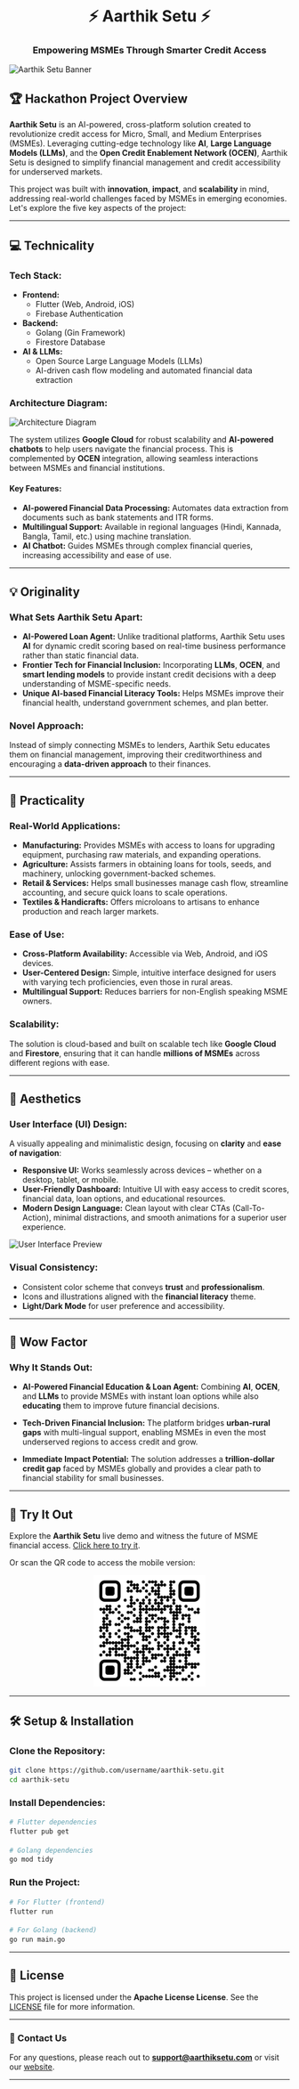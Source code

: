 <div align="center">
  <h1>⚡ Aarthik Setu ⚡</h1>
  <h3>Empowering MSMEs Through Smarter Credit Access</h3>
</div>

![Aarthik Setu Banner](https://aarthik-setu.web.app/images/banner.png) <!-- Placeholder for banner image -->

## 🏆 Hackathon Project Overview

**Aarthik Setu** is an AI-powered, cross-platform solution created to revolutionize credit access for Micro, Small, and Medium Enterprises (MSMEs). Leveraging cutting-edge technology like **AI**, **Large Language Models (LLMs)**, and the **Open Credit Enablement Network (OCEN)**, Aarthik Setu is designed to simplify financial management and credit accessibility for underserved markets.

This project was built with **innovation**, **impact**, and **scalability** in mind, addressing real-world challenges faced by MSMEs in emerging economies. Let's explore the five key aspects of the project:

---

## 💻 Technicality

### **Tech Stack:**

- **Frontend:**
  - Flutter (Web, Android, iOS)
  - Firebase Authentication
- **Backend:**
  - Golang (Gin Framework)
  - Firestore Database
- **AI & LLMs:**
  - Open Source Large Language Models (LLMs)
  - AI-driven cash flow modeling and automated financial data extraction

### **Architecture Diagram:**

![Architecture Diagram](https://aarthik-setu.web.app/images/architecture.png) <!-- Placeholder for architecture diagram -->

The system utilizes **Google Cloud** for robust scalability and **AI-powered chatbots** to help users navigate the financial process. This is complemented by **OCEN** integration, allowing seamless interactions between MSMEs and financial institutions.

#### Key Features:
- **AI-powered Financial Data Processing:** Automates data extraction from documents such as bank statements and ITR forms.
- **Multilingual Support:** Available in regional languages (Hindi, Kannada, Bangla, Tamil, etc.) using machine translation.
- **AI Chatbot:** Guides MSMEs through complex financial queries, increasing accessibility and ease of use.

---

## 💡 Originality

### **What Sets Aarthik Setu Apart:**

- **AI-Powered Loan Agent:** Unlike traditional platforms, Aarthik Setu uses **AI** for dynamic credit scoring based on real-time business performance rather than static financial data.
- **Frontier Tech for Financial Inclusion:** Incorporating **LLMs**, **OCEN**, and **smart lending models** to provide instant credit decisions with a deep understanding of MSME-specific needs.
- **Unique AI-based Financial Literacy Tools:** Helps MSMEs improve their financial health, understand government schemes, and plan better.

### **Novel Approach:**

Instead of simply connecting MSMEs to lenders, Aarthik Setu educates them on financial management, improving their creditworthiness and encouraging a **data-driven approach** to their finances.

---

## 🔨 Practicality

### **Real-World Applications:**

- **Manufacturing:** Provides MSMEs with access to loans for upgrading equipment, purchasing raw materials, and expanding operations.
- **Agriculture:** Assists farmers in obtaining loans for tools, seeds, and machinery, unlocking government-backed schemes.
- **Retail & Services:** Helps small businesses manage cash flow, streamline accounting, and secure quick loans to scale operations.
- **Textiles & Handicrafts:** Offers microloans to artisans to enhance production and reach larger markets.

### **Ease of Use:**

- **Cross-Platform Availability:** Accessible via Web, Android, and iOS devices.
- **User-Centered Design:** Simple, intuitive interface designed for users with varying tech proficiencies, even those in rural areas.
- **Multilingual Support:** Reduces barriers for non-English speaking MSME owners.

### **Scalability:**

The solution is cloud-based and built on scalable tech like **Google Cloud** and **Firestore**, ensuring that it can handle **millions of MSMEs** across different regions with ease.

---

## 🎨 Aesthetics

### **User Interface (UI) Design:**

A visually appealing and minimalistic design, focusing on **clarity** and **ease of navigation**:
- **Responsive UI:** Works seamlessly across devices – whether on a desktop, tablet, or mobile.
- **User-Friendly Dashboard:** Intuitive UI with easy access to credit scores, financial data, loan options, and educational resources.
- **Modern Design Language:** Clean layout with clear CTAs (Call-To-Action), minimal distractions, and smooth animations for a superior user experience.

![User Interface Preview](https://aarthik-setu.web.app/images/ui-preview.png) <!-- Placeholder for UI image -->

### **Visual Consistency:**

- Consistent color scheme that conveys **trust** and **professionalism**.
- Icons and illustrations aligned with the **financial literacy** theme.
- **Light/Dark Mode** for user preference and accessibility.

---

## 🤯 Wow Factor

### **Why It Stands Out:**

- **AI-Powered Financial Education & Loan Agent:** Combining **AI**, **OCEN**, and **LLMs** to provide MSMEs with instant loan options while also **educating** them to improve future financial decisions.
  
- **Tech-Driven Financial Inclusion:** The platform bridges **urban-rural gaps** with multi-lingual support, enabling MSMEs in even the most underserved regions to access credit and grow.

- **Immediate Impact Potential:** The solution addresses a **trillion-dollar credit gap** faced by MSMEs globally and provides a clear path to financial stability for small businesses.

---

## 📱 Try It Out

Explore the **Aarthik Setu** live demo and witness the future of MSME financial access. [Click here to try it](https://aarthik-setu.web.app/).

Or scan the QR code to access the mobile version:


<p align="center">
  <img src="https://github.com/HareNTortoise/Aarthik-Setu/raw/main/AarthikSetu.png" alt="QR Code" width="200" height="200">
</p>



---

## 🛠️ Setup & Installation

### Clone the Repository:
```bash
git clone https://github.com/username/aarthik-setu.git
cd aarthik-setu
```

### Install Dependencies:
```bash
# Flutter dependencies
flutter pub get

# Golang dependencies
go mod tidy
```

### Run the Project:
```bash
# For Flutter (frontend)
flutter run

# For Golang (backend)
go run main.go
```

---

## 📝 License

This project is licensed under the **Apache License License**. See the [LICENSE](https://github.com/HareNTortoise/Aarthik-Setu/blob/main/LICENSE) file for more information.

---

### 💬 Contact Us

For any questions, please reach out to **support@aarthiksetu.com** or visit our [website](https://aarthik-setu.web.app).

---
